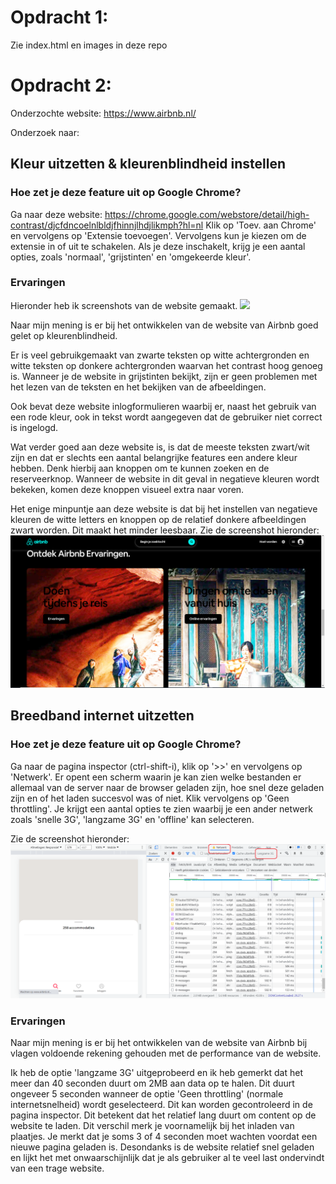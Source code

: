 # Opdracht 1:
Zie index.html en images in deze repo

# Opdracht 2:

Onderzochte website: https://www.airbnb.nl/

Onderzoek naar:

## Kleur uitzetten & kleurenblindheid instellen

### Hoe zet je deze feature uit op Google Chrome?
Ga naar deze website: https://chrome.google.com/webstore/detail/high-contrast/djcfdncoelnlbldjfhinnjlhdjlikmph?hl=nl
Klik op 'Toev. aan Chrome' en vervolgens op 'Extensie toevoegen'.
Vervolgens kun je kiezen om de extensie in of uit te schakelen. Als je deze inschakelt, krijg je een aantal opties, zoals 'normaal', 'grijstinten' en 'omgekeerde kleur'.

### Ervaringen
Hieronder heb ik screenshots van de website gemaakt.
![](images/airbnb_aangepaste_kleuren_1.png)

Naar mijn mening is er bij het ontwikkelen van de website van Airbnb goed gelet op kleurenblindheid. 

Er is veel gebruikgemaakt van zwarte teksten op witte achtergronden en witte teksten op donkere achtergronden waarvan het contrast hoog genoeg is. Wanneer je de website in grijstinten bekijkt, zijn er geen problemen met het lezen van de teksten en het bekijken van de afbeeldingen.

Ook bevat deze website inlogformulieren waarbij er, naast het gebruik van een rode kleur, ook in tekst wordt aangegeven dat de gebruiker niet correct is ingelogd.

Wat verder goed aan deze website is, is dat de meeste teksten zwart/wit zijn en dat er slechts een aantal belangrijke features een andere kleur hebben. Denk hierbij aan knoppen om te kunnen zoeken en de reserveerknop. Wanneer de website in dit geval in negatieve kleuren wordt bekeken, komen deze knoppen visueel extra naar voren.

Het enige minpuntje aan deze website is dat bij het instellen van negatieve kleuren de witte letters en knoppen op de relatief donkere afbeeldingen zwart worden. Dit maakt het minder leesbaar. Zie de screenshot hieronder:
![](images/airbnb_aangepaste_kleuren_2.png)

## Breedband internet uitzetten
### Hoe zet je deze feature uit op Google Chrome?
Ga naar de pagina inspector (ctrl-shift-i), klik op '>>' en vervolgens op 'Netwerk'. Er opent een scherm waarin je kan zien welke bestanden er allemaal van de server naar de browser geladen zijn, hoe snel deze geladen zijn en of het laden succesvol was of niet.
Klik vervolgens op 'Geen throttling'. Je krijgt een aantal opties te zien waarbij je een ander netwerk zoals 'snelle 3G', 'langzame 3G' en 'offline' kan selecteren.

Zie de screenshot hieronder:
![](images/airbnb_breedband_internet_uitzetten.png)

### Ervaringen
Naar mijn mening is er bij het ontwikkelen van de website van Airbnb bij vlagen voldoende rekening gehouden met de performance van de website. 

Ik heb de optie 'langzame 3G' uitgeprobeerd en ik heb gemerkt dat het meer dan 40 seconden duurt om 2MB aan data op te halen. Dit duurt ongeveer 5 seconden wanneer de optie 'Geen throttling' (normale internetsnelheid) wordt geselecteerd. Dit kan worden gecontroleerd in de pagina inspector. Dit betekent dat het relatief lang duurt om content op de website te laden. Dit verschil merk je voornamelijk bij het inladen van plaatjes. Je merkt dat je soms 3 of 4 seconden moet wachten voordat een nieuwe pagina geladen is. Desondanks is de website relatief snel geladen en lijkt het met onwaarschijnlijk dat je als gebruiker al te veel last ondervindt van een trage website. 
